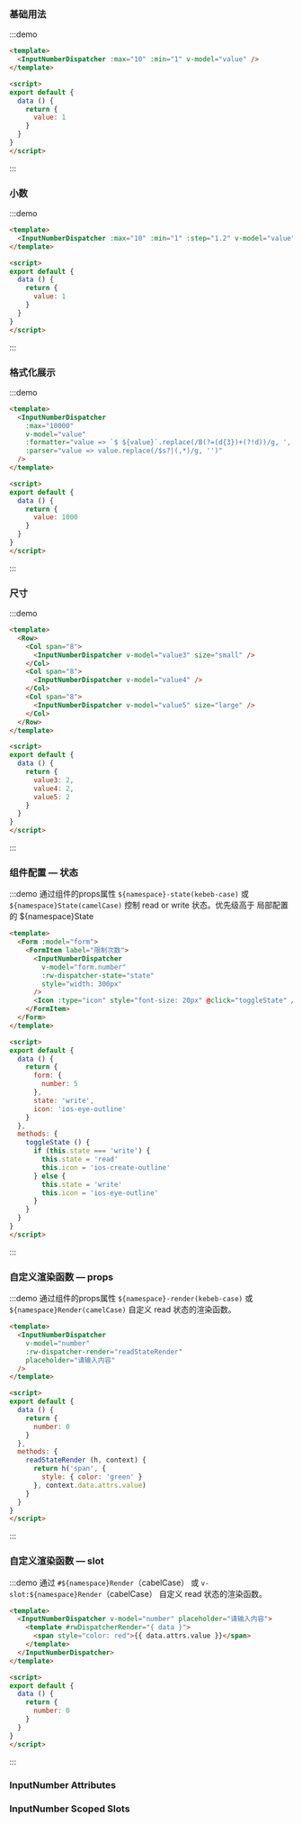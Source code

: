 ### 基础用法
:::demo
```html
<template>
  <InputNumberDispatcher :max="10" :min="1" v-model="value" />
</template>

<script>
export default {
  data () {
    return {
      value: 1
    }
  }
}
</script>
```
:::

### 小数
:::demo
```html
<template>
  <InputNumberDispatcher :max="10" :min="1" :step="1.2" v-model="value" />
</template>

<script>
export default {
  data () {
    return {
      value: 1
    }
  }
}
</script>
```
:::

### 格式化展示
:::demo
```html
<template>
  <InputNumberDispatcher
    :max="10000"
    v-model="value"
    :formatter="value => `$ ${value}`.replace(/B(?=(d{3})+(?!d))/g, ',')"
    :parser="value => value.replace(/$s?|(,*)/g, '')"
  />
</template>

<script>
export default {
  data () {
    return {
      value: 1000
    }
  }
}
</script>
```
:::

### 尺寸
:::demo
```html
<template>
  <Row>
    <Col span="8">
      <InputNumberDispatcher v-model="value3" size="small" />
    </Col>
    <Col span="8">
      <InputNumberDispatcher v-model="value4" />
    </Col>
    <Col span="8">
      <InputNumberDispatcher v-model="value5" size="large" />
    </Col>
  </Row>
</template>

<script>
export default {
  data () {
    return {
      value3: 2,
      value4: 2,
      value5: 2
    }
  }
}
</script>
```
:::

### 组件配置 — 状态
:::demo 通过组件的props属性 `${namespace}-state(kebeb-case)` 或 `${namespace}State(camelCase)` 控制 read or write 状态。优先级高于 局部配置的 ${namespace}State
```html
<template>
  <Form :model="form">
    <FormItem label="限制次数">
      <InputNumberDispatcher
        v-model="form.number"
        :rw-dispatcher-state="state"
        style="width: 300px"
      />
      <Icon :type="icon" style="font-size: 20px" @click="toggleState" />
    </FormItem>
  </Form>
</template>

<script>
export default {
  data () {
    return {
      form: {
        number: 5
      },
      state: 'write',
      icon: 'ios-eye-outline'
    }
  },
  methods: {
    toggleState () {
      if (this.state === 'write') {
        this.state = 'read'
        this.icon = 'ios-create-outline'
      } else {
        this.state = 'write'
        this.icon = 'ios-eye-outline'
      }
    }
  }
}
</script>
```
:::

### 自定义渲染函数 — props
:::demo 通过组件的props属性 `${namespace}-render(kebeb-case)` 或 `${namespace}Render(camelCase)` 自定义 read 状态的渲染函数。
```html
<template>
  <InputNumberDispatcher
    v-model="number"
    :rw-dispatcher-render="readStateRender"
    placeholder="请输入内容"
  />
</template>

<script>
export default {
  data () {
    return {
      number: 0
    }
  },
  methods: {
    readStateRender (h, context) {
      return h('span', {
        style: { color: 'green' }
      }, context.data.attrs.value)
    }
  }
}
</script>
```
:::

### 自定义渲染函数 — slot
:::demo 通过 `#${namespace}Render`（cabelCase） 或 `v-slot:${namespace}Render`（cabelCase） 自定义 read 状态的渲染函数。
```html
<template>
  <InputNumberDispatcher v-model="number" placeholder="请输入内容">
    <template #rwDispatcherRender="{ data }">
      <span style="color: red">{{ data.attrs.value }}</span>
    </template>
  </InputNumberDispatcher>
</template>

<script>
export default {
  data () {
    return {
      number: 0
    }
  }
}
</script>
```
:::

### InputNumber Attributes
<iview-attributes />

### InputNumber Scoped Slots
<iview-scope-slot />
